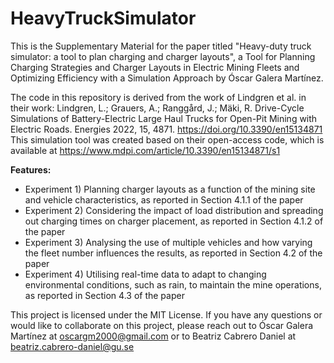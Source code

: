 # HeavyTruckSimulator

This is the Supplementary Material for the paper titled "Heavy-duty truck simulator: a tool to plan charging and charger layouts", a Tool for Planning Charging Strategies and Charger Layouts in Electric Mining Fleets and Optimizing Efficiency with a Simulation Approach by Óscar Galera Martínez.

The code in this repository is derived from the work of Lindgren et al. in their work: Lindgren, L.; Grauers, A.; Ranggård, J.; Mäki, R. Drive-Cycle Simulations of Battery-Electric Large Haul Trucks for Open-Pit Mining with Electric Roads. Energies 2022, 15, 4871. https://doi.org/10.3390/en15134871
This simulation tool was created based on their open-access code, which is available at https://www.mdpi.com/article/10.3390/en15134871/s1

**Features:**
* Experiment 1) Planning charger layouts as a function of the mining site and vehicle characteristics, as reported in Section 4.1.1 of the paper
* Experiment 2) Considering the impact of load distribution and spreading out charging times on charger placement, as reported in Section 4.1.2 of the paper
* Experiment 3) Analysing the use of multiple vehicles and how varying the fleet number influences the results, as reported in Section 4.2 of the paper
* Experiment 4) Utilising real-time data to adapt to changing environmental conditions, such as rain, to maintain the mine operations, as reported in Section 4.3 of the paper

This project is licensed under the MIT License. If you have any questions or would like to collaborate on this project, please reach out to Óscar Galera Martínez at oscargm2000@gmail.com or to Beatriz Cabrero Daniel at beatriz.cabrero-daniel@gu.se
